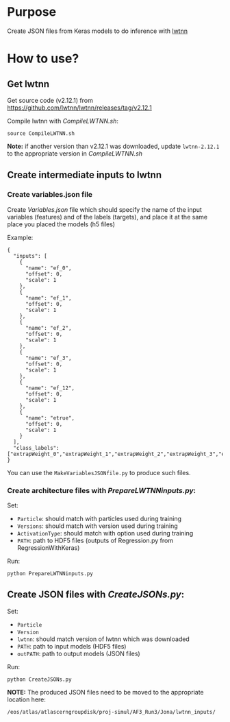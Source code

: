 # Purpose

Create JSON files from Keras models to do inference with [lwtnn](https://github.com/lwtnn/lwtnn)

# How to use?

## Get lwtnn

Get source code (v2.12.1) from
https://github.com/lwtnn/lwtnn/releases/tag/v2.12.1

Compile lwtnn with *CompileLWTNN.sh*:

```
source CompileLWTNN.sh
```

**Note:** if another version than v2.12.1 was downloaded, update ```lwtnn-2.12.1``` to the appropriate version in *CompileLWTNN.sh*

## Create intermediate inputs to lwtnn

### Create variables.json file

Create *Variables.json* file which should specify the name of the input variables (features) and of the labels (targets), and place it at the same place you placed the models (h5 files)

Example:

```
{
  "inputs": [
    {
      "name": "ef_0",
      "offset": 0,
      "scale": 1
    },
    {
      "name": "ef_1",
      "offset": 0,
      "scale": 1
    },
    {
      "name": "ef_2",
      "offset": 0,
      "scale": 1
    },
    {
      "name": "ef_3",
      "offset": 0,
      "scale": 1
    },
    {
      "name": "ef_12",
      "offset": 0,
      "scale": 1
    },
    {
      "name": "etrue",
      "offset": 0,
      "scale": 1
    }
  ],
  "class_labels": ["extrapWeight_0","extrapWeight_1","extrapWeight_2","extrapWeight_3","extrapWeight_12"]
}
```

You can use the ```MakeVariablesJSONfile.py``` to produce such files.

### Create architecture files with *PrepareLWTNNinputs.py*:

Set:

- ```Particle```: should match with particles used during training 
- ```Versions```: should match with version used during training
- ```ActivationType```: should match with option used during training
- ```PATH```: path to HDF5 files (outputs of Regression.py from RegressionWithKeras)

Run:

```
python PrepareLWTNNinputs.py
```

## Create JSON files with *CreateJSONs.py*:

Set:

- ```Particle```
- ```Version```
- ```lwtnn```: should match version of lwtnn which was downloaded
- ```PATH```: path to input models (HDF5 files)
- ```outPATH```: path to output models (JSON files)

Run:

```
python CreateJSONs.py
```

**NOTE:** The produced JSON files need to be moved to the appropriate location here:
```
/eos/atlas/atlascerngroupdisk/proj-simul/AF3_Run3/Jona/lwtnn_inputs/
```

